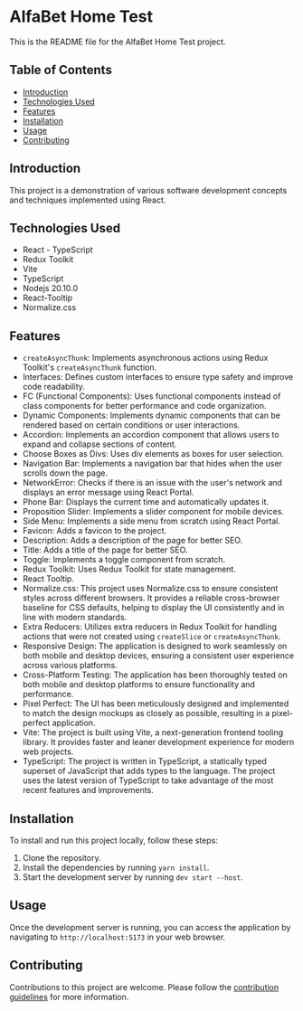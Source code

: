 # AlfaBet Home Test

This is the README file for the AlfaBet Home Test project.

## Table of Contents
- [Introduction](#introduction)
- [Technologies Used](#technologies-used)
- [Features](#features)
- [Installation](#installation)
- [Usage](#usage)
- [Contributing](#contributing)

## Introduction
This project is a demonstration of various software development concepts and techniques implemented using React.

## Technologies Used
- React - TypeScript
- Redux Toolkit
- Vite
- TypeScript
- Nodejs 20.10.0
- React-Tooltip
- Normalize.css

## Features
- `createAsyncThunk`: Implements asynchronous actions using Redux Toolkit's `createAsyncThunk` function.
- Interfaces: Defines custom interfaces to ensure type safety and improve code readability.
- FC (Functional Components): Uses functional components instead of class components for better performance and code organization.
- Dynamic Components: Implements dynamic components that can be rendered based on certain conditions or user interactions.
- Accordion: Implements an accordion component that allows users to expand and collapse sections of content.
- Choose Boxes as Divs: Uses div elements as boxes for user selection.
- Navigation Bar: Implements a navigation bar that hides when the user scrolls down the page.
- NetworkError: Checks if there is an issue with the user's network and displays an error message using React Portal.
- Phone Bar: Displays the current time and automatically updates it.
- Proposition Slider: Implements a slider component for mobile devices.
- Side Menu: Implements a side menu from scratch using React Portal.
- Favicon: Adds a favicon to the project.
- Description: Adds a description of the page for better SEO.
- Title: Adds a title of the page for better SEO.
- Toggle: Implements a toggle component from scratch.
- Redux Toolkit: Uses Redux Toolkit for state management.
- React Tooltip.
- Normalize.css: This project uses Normalize.css to ensure consistent styles across different browsers. It provides a reliable cross-browser baseline for CSS defaults, helping to display the UI consistently and in line with modern standards.
- Extra Reducers: Utilizes extra reducers in Redux Toolkit for handling actions that were not created using `createSlice` or `createAsyncThunk`.
- Responsive Design: The application is designed to work seamlessly on both mobile and desktop devices, ensuring a consistent user experience across various platforms.
- Cross-Platform Testing: The application has been thoroughly tested on both mobile and desktop platforms to ensure functionality and performance.
- Pixel Perfect: The UI has been meticulously designed and implemented to match the design mockups as closely as possible, resulting in a pixel-perfect application.
- Vite: The project is built using Vite, a next-generation frontend tooling library. It provides faster and leaner development experience for modern web projects.
- TypeScript: The project is written in TypeScript, a statically typed superset of JavaScript that adds types to the language. The project uses the latest version of TypeScript to take advantage of the most recent features and improvements.


## Installation
To install and run this project locally, follow these steps:

1. Clone the repository.
2. Install the dependencies by running `yarn install`.
3. Start the development server by running `dev start --host`. 

## Usage
Once the development server is running, you can access the application by navigating to `http://localhost:5173` in your web browser.

## Contributing
Contributions to this project are welcome. Please follow the [contribution guidelines](CONTRIBUTING.md) for more information.

